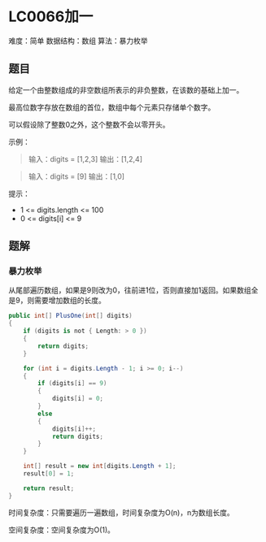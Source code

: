 # LC0066加一

难度：简单
数据结构：数组
算法：暴力枚举

## 题目

给定一个由整数组成的非空数组所表示的非负整数，在该数的基础上加一。

最高位数字存放在数组的首位，数组中每个元素只存储单个数字。

可以假设除了整数0之外，这个整数不会以零开头。

示例：

> 输入：digits = [1,2,3]
> 输出：[1,2,4]

> 输入：digits = [9]
> 输出：[1,0]

提示：

- 1 <= digits.length <= 100
- 0 <= digits[i] <= 9

## 题解

### 暴力枚举

从尾部遍历数组，如果是9则改为0，往前进1位，否则直接加1返回。如果数组全是9，则需要增加数组的长度。

``` csharp
public int[] PlusOne(int[] digits)
{
    if (digits is not { Length: > 0 })
    {
        return digits;
    }

    for (int i = digits.Length - 1; i >= 0; i--)
    {
        if (digits[i] == 9)
        {
            digits[i] = 0;
        }
        else
        {
            digits[i]++;
            return digits;
        }
    }

    int[] result = new int[digits.Length + 1];
    result[0] = 1;

    return result;
}
```

时间复杂度：只需要遍历一遍数组，时间复杂度为O(n)，n为数组长度。

空间复杂度：空间复杂度为O(1)。
